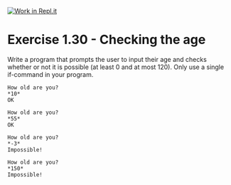 [![Work in Repl.it](https://classroom.github.com/assets/work-in-replit-14baed9a392b3a25080506f3b7b6d57f295ec2978f6f33ec97e36a161684cbe9.svg)](https://classroom.github.com/online_ide?assignment_repo_id=5654761&assignment_repo_type=AssignmentRepo)
# Exercise 1.30 - Checking the age

Write a program that prompts the user to input their age and checks whether or not it is possible (at least 0 and at most 120). Only use a single if-command in your program.

```plaintext
How old are you? 
*10*
OK
```

```plaintext
How old are you? 
*55*
OK
```

```plaintext
How old are you? 
*-3*
Impossible!
```

```plaintext
How old are you? 
*150*
Impossible!
```
